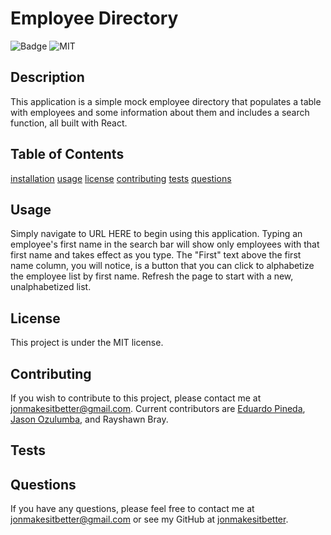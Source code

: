 # Employee Directory
  ![Badge](https://img.shields.io/github/languages/code-size/jonmakesitbetter/employee-directory-6)
  ![MIT](https://img.shields.io/static/v1?label=License&message=MIT&color=green)
  ## Description
  This application is a simple mock employee directory that populates a table with employees and some information about them and includes a search function, all built with React.
  ## Table of Contents
  [installation](#Installation)
  [usage](#Usage)
  [license](#License)
  [contributing](#Contributing)
  [tests](#Tests)
  [questions](#Questions)
  ## Usage
  Simply navigate to URL HERE to begin using this application. Typing an employee's first name in the search bar will show only employees with that first name and takes effect as you type. The "First" text above the first name column, you will notice, is a button that you can click to alphabetize the employee list by first name. Refresh the page to start with a new, unalphabetized list.
  
  ## License
  This project is under the MIT license. 
  ## Contributing
  If you wish to contribute to this project, please contact me at jonmakesitbetter@gmail.com. Current contributors are [Eduardo Pineda](https://github.com/Edibozu), [Jason Ozulumba](https://github.com/MBPJason), and Rayshawn Bray.
  ## Tests
  
  ## Questions
  If you have any questions, please feel free to contact me at
  [jonmakesitbetter@gmail.com](jonmakesitbetter@gmail.com) or see my GitHub at 
  [jonmakesitbetter](https://github.com/jonmakesitbetter/).
  
